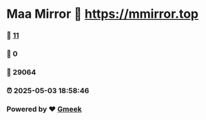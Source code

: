# Maa Mirror :link: https://mmirror.top 
### :page_facing_up: [11](https://mmirror.top/tag.html) 
### :speech_balloon: 0 
### :hibiscus: 29064 
### :alarm_clock: 2025-05-03 18:58:46 
### Powered by :heart: [Gmeek](https://github.com/Meekdai/Gmeek)
